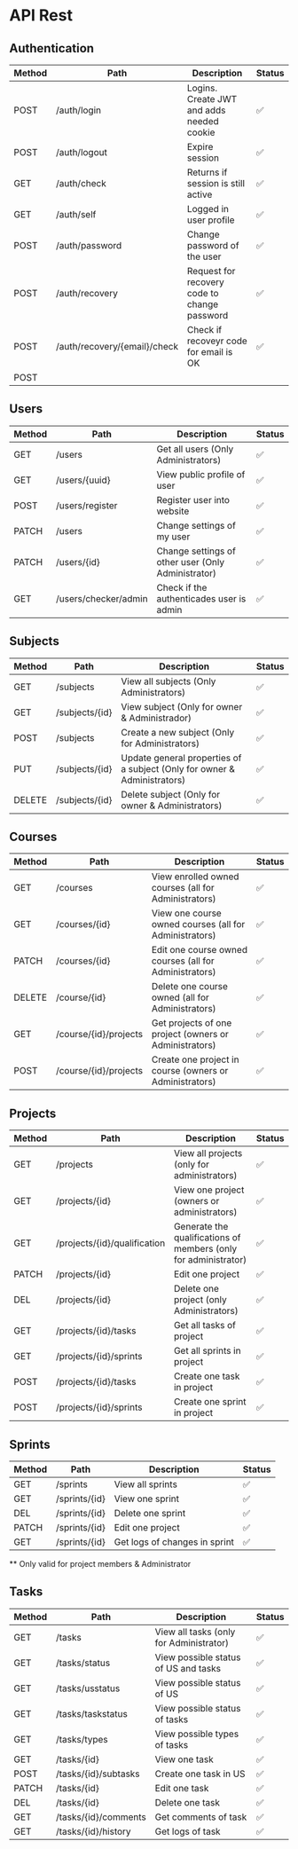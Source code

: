 # API Rest 

## Authentication

Method|Path|Description|Status
------|-----|---------|---
POST | /auth/login | Logins. Create JWT and adds needed cookie | ✅
POST | /auth/logout | Expire session | ✅
GET | /auth/check | Returns if session is still active | ✅
GET | /auth/self | Logged in user profile | ✅
POST | /auth/password | Change password of the user | ✅
POST | /auth/recovery | Request for recovery code to change password | ✅
POST | /auth/recovery/{email}/check | Check if recoveyr code for email is OK | ✅
POST |

## Users

Method|Path|Description|Status
------|-----|---------|--- 
GET | /users | Get all users (Only Administrators) | ✅
GET | /users/{uuid} | View public profile of user | ✅
POST | /users/register | Register user into website | ✅
PATCH | /users | Change settings of my user | ✅
PATCH | /users/{id} | Change settings of other user (Only Administrator) | ✅
GET | /users/checker/admin | Check if the authenticades user is admin | ✅

## Subjects

Method|Path|Description|Status
------|-----|---------|--- 
GET | /subjects | View all subjects (Only Administrators) | ✅
GET | /subjects/{id} | View subject (Only for owner & Administrador) | ✅
POST | /subjects | Create a new subject (Only for Administrators) | ✅
PUT | /subjects/{id} | Update general properties of a subject (Only for owner & Administrators) | ✅
DELETE | /subjects/{id} | Delete subject (Only for owner & Administrators) | ✅

## Courses

Method|Path|Description|Status
------|-----|---------|---
GET | /courses | View enrolled owned courses (all for Administrators) | ✅
GET | /courses/{id} | View one course owned courses (all for Administrators) | ✅
PATCH | /courses/{id} | Edit one course owned courses (all for Administrators) | ✅
DELETE | /course/{id} | Delete one course owned (all for Administrators) | ✅
GET | /course/{id}/projects | Get projects of one project  (owners or Administrators) | ✅
POST | /course/{id}/projects | Create one project in course  (owners or Administrators) | ✅

## Projects

Method|Path|Description|Status
------|-----|---------|---
GET | /projects | View all projects (only for administrators) | ✅
GET | /projects/{id} | View one project (owners or administrators) | ✅
GET | /projects/{id}/qualification | Generate the qualifications of members (only for administrator) | ✅
PATCH | /projects/{id} | Edit one project | ✅
DEL | /projects/{id} | Delete one project  (only Administrators) | ✅
GET | /projects/{id}/tasks | Get all tasks of project | ✅
GET | /projects/{id}/sprints | Get all sprints in project | ✅
POST | /projects/{id}/tasks | Create one task in project | ✅
POST | /projects/{id}/sprints | Create one sprint in project | ✅

## Sprints

Method|Path|Description|Status
------|-----|---------|---
GET | /sprints | View all sprints| ✅
GET | /sprints/{id} | View one sprint | ✅
DEL | /sprints/{id} | Delete one sprint | ✅
PATCH | /sprints/{id} | Edit one project | ✅
GET | /sprints/{id} | Get logs of changes in sprint | ✅

** Only valid for project members & Administrator

## Tasks

Method|Path|Description|Status
------|-----|---------|---
GET | /tasks | View all tasks (only for Administrator)| ✅
GET | /tasks/status | View possible status of US and tasks | ✅
GET | /tasks/usstatus | View possible status of US | ✅
GET | /tasks/taskstatus | View possible status of tasks | ✅
GET | /tasks/types | View possible types of tasks | ✅
GET | /tasks/{id} | View one task | ✅
POST | /tasks/{id}/subtasks | Create one task in US | ✅
PATCH | /tasks/{id} | Edit one task | ✅
DEL | /tasks/{id} | Delete one task | ✅
GET | /tasks/{id}/comments | Get comments of task | ✅
GET | /tasks/{id}/history | Get logs of task | ✅


